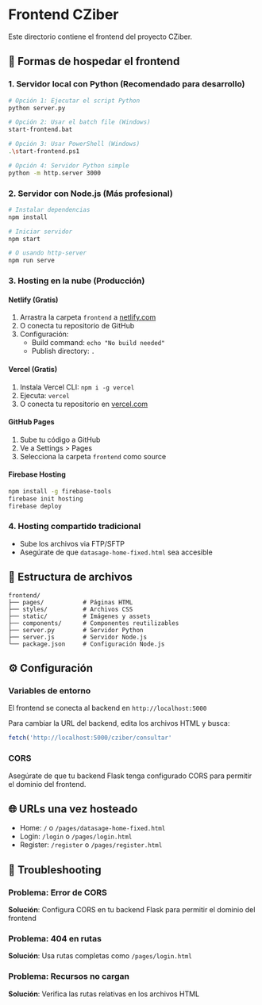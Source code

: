# Frontend CZiber

Este directorio contiene el frontend del proyecto CZiber.

## 🚀 Formas de hospedar el frontend

### 1. Servidor local con Python (Recomendado para desarrollo)

```bash
# Opción 1: Ejecutar el script Python
python server.py

# Opción 2: Usar el batch file (Windows)
start-frontend.bat

# Opción 3: Usar PowerShell (Windows)
.\start-frontend.ps1

# Opción 4: Servidor Python simple
python -m http.server 3000
```

### 2. Servidor con Node.js (Más profesional)

```bash
# Instalar dependencias
npm install

# Iniciar servidor
npm start

# O usando http-server
npm run serve
```

### 3. Hosting en la nube (Producción)

#### Netlify (Gratis)

1. Arrastra la carpeta `frontend` a [netlify.com](https://netlify.com)
2. O conecta tu repositorio de GitHub
3. Configuración:
   - Build command: `echo "No build needed"`
   - Publish directory: `.`

#### Vercel (Gratis)

1. Instala Vercel CLI: `npm i -g vercel`
2. Ejecuta: `vercel`
3. O conecta tu repositorio en [vercel.com](https://vercel.com)

#### GitHub Pages

1. Sube tu código a GitHub
2. Ve a Settings > Pages
3. Selecciona la carpeta `frontend` como source

#### Firebase Hosting

```bash
npm install -g firebase-tools
firebase init hosting
firebase deploy
```

### 4. Hosting compartido tradicional

- Sube los archivos via FTP/SFTP
- Asegúrate de que `datasage-home-fixed.html` sea accesible

## 📁 Estructura de archivos

```
frontend/
├── pages/           # Páginas HTML
├── styles/          # Archivos CSS
├── static/          # Imágenes y assets
├── components/      # Componentes reutilizables
├── server.py        # Servidor Python
├── server.js        # Servidor Node.js
└── package.json     # Configuración Node.js
```

## ⚙️ Configuración

### Variables de entorno

El frontend se conecta al backend en `http://localhost:5000`

Para cambiar la URL del backend, edita los archivos HTML y busca:

```javascript
fetch('http://localhost:5000/cziber/consultar'
```

### CORS

Asegúrate de que tu backend Flask tenga configurado CORS para permitir el dominio del frontend.

## 🌐 URLs una vez hosteado

- Home: `/` o `/pages/datasage-home-fixed.html`
- Login: `/login` o `/pages/login.html`
- Register: `/register` o `/pages/register.html`

## 🔧 Troubleshooting

### Problema: Error de CORS

**Solución**: Configura CORS en tu backend Flask para permitir el dominio del frontend

### Problema: 404 en rutas

**Solución**: Usa rutas completas como `/pages/login.html`

### Problema: Recursos no cargan

**Solución**: Verifica las rutas relativas en los archivos HTML
